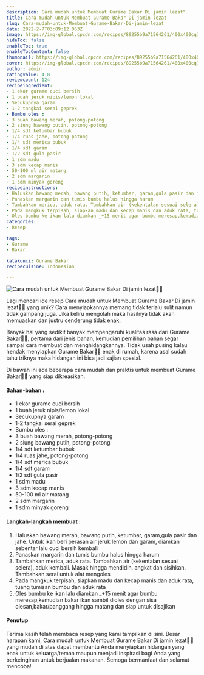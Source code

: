 ```yaml
---
description: Cara mudah untuk Membuat Gurame Bakar Di jamin lezat"
title: Cara mudah untuk Membuat Gurame Bakar Di jamin lezat
slug: Cara-mudah-untuk-Membuat-Gurame-Bakar-Di-jamin-lezat
date: 2022-2-7T03:09:12.063Z
image: https://img-global.cpcdn.com/recipes/89255b9a71564261/400x400cq70/photo.jpg
hideToc: false
enableToc: true
enableTocContent: false
thumbnail: https://img-global.cpcdn.com/recipes/89255b9a71564261/400x400cq70/photo.jpg
cover: https://img-global.cpcdn.com/recipes/89255b9a71564261/400x400cq70/photo.jpg
author: admin
ratingvalue: 4.8
reviewcount: 124
recipeingredient:
- 1 ekor gurame cuci bersih
- 1 buah jeruk nipis/lemon lokal
- Secukupnya garam
- 1-2 tangkai serai geprek
- Bumbu oles :
- 3 buah bawang merah, potong-potong
- 2 siung bawang putih, potong-potong
- 1/4 sdt ketumbar bubuk
- 1/4 ruas jahe, potong-potong
- 1/4 sdt merica bubuk
- 1/4 sdt garam
- 1/2 sdt gula pasir
- 1 sdm madu
- 3 sdm kecap manis
- 50-100 ml air matang
- 2 sdm margarin
- 1 sdm minyak goreng
recipeinstructions:
- Haluskan bawang merah, bawang putih, ketumbar, garam,gula pasir dan jahe. Untuk ikan beri perasan air jeruk lemon dan garam, diamkan sebentar lalu cuci bersih kembali
- Panaskan margarin dan tumis bumbu halus hingga harum
- Tambahkan merica, aduk rata. Tambahkan air (kekentalan sesuai selera), aduk kembali. Masak hingga mendidih, angkat dan sisihkan. Tambahkan serai untuk alat mengoles
- Pada mangkuk terpisah, siapkan madu dan kecap manis dan aduk rata, tuang tumisan bumbu dan aduk rata
- Oles bumbu ke ikan lalu diamkan _+15 menit agar bumbu meresap,kemudian bakar ikan sambil dioles dengan sisa olesan,bakar/panggang hingga matang dan siap untuk disajikan
categories:
- Resep

tags:
- Gurame
- Bakar

katakunci: Gurame Bakar
recipecuisine: Indonesian

---
```


![Cara mudah untuk Membuat Gurame Bakar Di jamin lezat👩‍🍳](https://img-global.cpcdn.com/recipes/89255b9a71564261/400x400cq70/photo.jpg)

Lagi mencari ide resep Cara mudah untuk Membuat Gurame Bakar Di jamin lezat👩‍🍳 yang unik? Cara menyiapkannya memang tidak terlalu sulit namun tidak gampang juga. Jika keliru mengolah maka hasilnya tidak akan memuaskan dan justru cenderung tidak enak.

Banyak hal yang sedikit banyak mempengaruhi kualitas rasa dari Gurame Bakar👩‍🍳, pertama dari jenis bahan, kemudian pemilihan bahan segar sampai cara membuat dan menghidangkannya. Tidak usah pusing kalau hendak menyiapkan Gurame Bakar👩‍🍳 enak di rumah, karena asal sudah tahu triknya maka hidangan ini bisa jadi sajian spesial.

Di bawah ini ada beberapa cara mudah dan praktis untuk membuat Gurame Bakar👩‍🍳 yang siap dikreasikan.

<!--inarticleads1-->

#### Bahan-bahan :

- 1 ekor gurame cuci bersih
- 1 buah jeruk nipis/lemon lokal
- Secukupnya garam
- 1-2 tangkai serai geprek
- Bumbu oles :
- 3 buah bawang merah, potong-potong
- 2 siung bawang putih, potong-potong
- 1/4 sdt ketumbar bubuk
- 1/4 ruas jahe, potong-potong
- 1/4 sdt merica bubuk
- 1/4 sdt garam
- 1/2 sdt gula pasir
- 1 sdm madu
- 3 sdm kecap manis
- 50-100 ml air matang
- 2 sdm margarin
- 1 sdm minyak goreng

<!--inarticleads2-->

#### Langkah-langkah membuat :

1. Haluskan bawang merah, bawang putih, ketumbar, garam,gula pasir dan jahe. Untuk ikan beri perasan air jeruk lemon dan garam, diamkan sebentar lalu cuci bersih kembali
1. Panaskan margarin dan tumis bumbu halus hingga harum
1. Tambahkan merica, aduk rata. Tambahkan air (kekentalan sesuai selera), aduk kembali. Masak hingga mendidih, angkat dan sisihkan. Tambahkan serai untuk alat mengoles
1. Pada mangkuk terpisah, siapkan madu dan kecap manis dan aduk rata, tuang tumisan bumbu dan aduk rata
1. Oles bumbu ke ikan lalu diamkan _+15 menit agar bumbu meresap,kemudian bakar ikan sambil dioles dengan sisa olesan,bakar/panggang hingga matang dan siap untuk disajikan

#### Penutup

Terima kasih telah membaca resep yang kami tampilkan di sini. Besar harapan kami, Cara mudah untuk Membuat Gurame Bakar Di jamin lezat👩‍🍳 yang mudah di atas dapat membantu Anda menyiapkan hidangan yang enak untuk keluarga/teman maupun menjadi inspirasi bagi Anda yang berkeinginan untuk berjualan makanan. Semoga bermanfaat dan selamat mencoba!